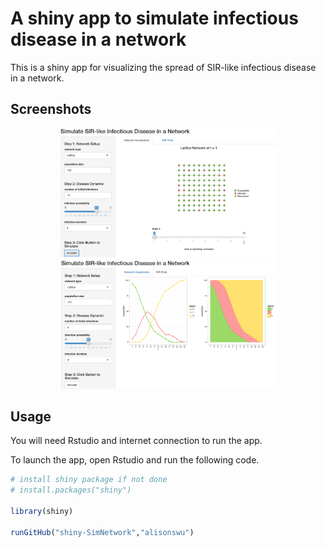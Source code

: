 # A shiny app to simulate infectious disease in a network 

This is a shiny app for visualizing the spread of SIR-like infectious disease in a network.

## Screenshots


<p align="center">
  <img src="screenshot1.png" width="350"/>
  <img src="screenshot2.png" width="350"/>
</p>

## Usage

You will need Rstudio and internet connection to run the app.

To launch the app, open Rstudio and run the following code. 

```R
# install shiny package if not done
# install.packages("shiny")

library(shiny)

runGitHub("shiny-SimNetwork","alisonswu")

